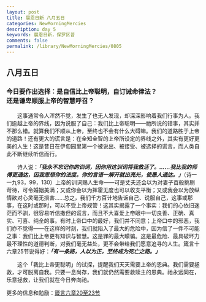 ```yaml
---
layout: post
title: 晨恩日新 八月五日
categories: NewMorningMercies
description: day 5
keywords: 晨恩日新，保罗区普
comments: false
permalink: /library/NewMorningMercies/0805
---
```


## 八月五日

### 今日要作出选择：是自信比上帝聪明，自订诫命律法？ <br> 还是谦卑顺服上帝的智慧呼召？

&emsp;&emsp;这事通常令人浑然不觉，发生了也无人发现，却深深影响着我们行事为人。我们逾越上帝的界线，因为说服了自己：我们比上帝聪明——祂所说的错事，其实并不那么错。就算我们不顺从上帝，至终也不会有什么大碍嘛。我们的道路胜于上帝的道路！还有更大的谎言是：在全知全智的上帝所设定的界线之外，其实有更好更美的人生！这是昔日在伊甸园里第一个被说出、被接受、被选择的谎言，而人类自此不断继续听信而行。

&emsp;&emsp;诗人说：***「我永不忘记你的训词，因你用这训词将我救活了。……我比我的师傅更通达，因我思想你的法度。你的言语一解开就出亮光，使愚人通达。」***（诗一一九93，99，130）上帝的训词赐人生命——可是丈夫还会以为对妻子百般挑剔苛待，可令婚姻美满；又或你会以为挥霍无度也可以收支平衡；又或我会以为放纵情欲对心灵毫无损害……总之，我们千方百计地告诉自己、说服自己，这事或那事，在这时或那时，可以不受上帝规管！这其实揭露了一个事实：我们的心依旧迷茫而不驯，很容易听信撒但的谎言，而且不大喜爱上帝眼中一切良善、正确、真实、可喜、纯全的事。有时上帝口中的最好，我们并不同意；上帝口中的邪恶，我们亦不觉得——在这样的时刻，我们就陷入了最大的危险中，因为信了一件不可能之事：我们比上帝更有知识与智慧。这是罪的最大矇骗。这是最危险、最具破坏力最不理性的道德判断，对我们毫无益处，更不会带给我们愿意追寻的人生。箴言十六章25节说得好：***「有一条路，人以为正，至终成为死亡之路。」***

&emsp;&emsp;这个「我比上帝更聪明」的试探，提醒我们天天需要上帝的恩典。我们需要拯救，才可脱离自我。只要一息尚存，我们就仍然需要救赎主的恩典。祂永远同在，乐意拯救，让我们就在今日奔向祂。

更多的信息和勉励：[箴言六章20至23节]()
